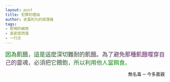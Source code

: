 ```yaml
---
layout: post
title: 犯罪的理由
author: 史蛋利九的部落格
tags:
- 呢喃的細雨
- 高密度詞藻
- 一行文
---
```


<span style="font-size: large;
background: -webkit-linear-gradient(45deg, #097809, #601b60, #0aa00a);
-webkit-background-clip: text;
-webkit-text-fill-color: transparent;">
因為飢餓，這是這麼深切難耐的飢餓。為了避免那種飢餓噬穿自己的靈魂，必須把它餵飽，所以利用他人當餌食。
</span>
<div style="text-align: right;">
無名毒 ─ 今多嘉親
</div>
